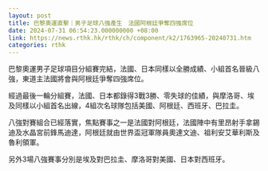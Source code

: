 ```yaml
---
layout: post
title: 巴黎奧運直擊｜男子足球八強產生　法國阿根廷爭奪四強席位
date: 2024-07-31 06:54:23.000000000 +08:00
link: https://news.rthk.hk/rthk/ch/component/k2/1763965-20240731.htm
categories: rthk
---
```


巴黎奧運男子足球項目分組賽完結，法國、日本同樣以全勝成績、小組首名晉級八強，東道主法國將會與阿根廷爭奪四強席位。

經過最後一輪分組賽，法國、日本都錄得3戰3勝、零失球的佳績，與摩洛哥、埃及同樣以小組首名出線，4組次名球隊包括美國、阿根廷、西班牙、巴拉圭。

八強對賽組合已經落實，焦點賽事之一是法國對阿根廷，法國陣中有里昂射手拿錫迪及水晶宮前鋒馬迪達，阿根廷就由世界盃冠軍隊員奧達文迪、祖利安艾華利斯及魯利領軍。

另外3場八強賽事分別是埃及對巴拉圭、摩洛哥對美國、日本對西班牙。
